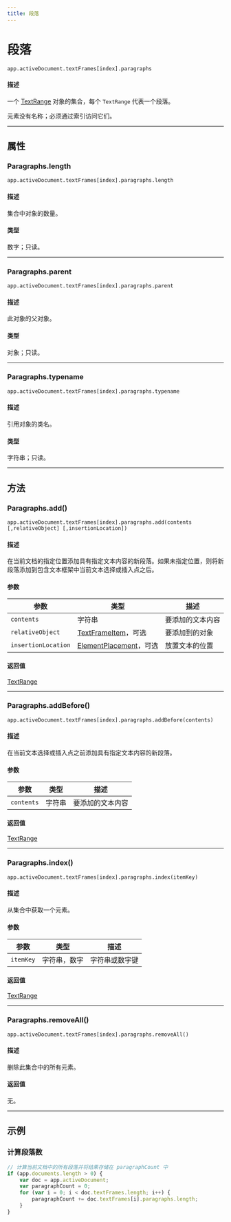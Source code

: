 ```yaml
---
title: 段落
---
```

# 段落

`app.activeDocument.textFrames[index].paragraphs`

#### 描述

一个 [TextRange](.././TextRange) 对象的集合，每个 `TextRange` 代表一个段落。

元素没有名称；必须通过索引访问它们。

---

## 属性

### Paragraphs.length

`app.activeDocument.textFrames[index].paragraphs.length`

#### 描述

集合中对象的数量。

#### 类型

数字；只读。

---

### Paragraphs.parent

`app.activeDocument.textFrames[index].paragraphs.parent`

#### 描述

此对象的父对象。

#### 类型

对象；只读。

---

### Paragraphs.typename

`app.activeDocument.textFrames[index].paragraphs.typename`

#### 描述

引用对象的类名。

#### 类型

字符串；只读。

---

## 方法

### Paragraphs.add()

`app.activeDocument.textFrames[index].paragraphs.add(contents [,relativeObject] [,insertionLocation])`

#### 描述

在当前文档的指定位置添加具有指定文本内容的新段落。如果未指定位置，则将新段落添加到包含文本框架中当前文本选择或插入点之后。

#### 参数

|      参数      |       类型        |       描述       |
| -------------- | --------------------------------------------------------------------- | ---------------- |
| `contents`     | 字符串      | 要添加的文本内容 |
| `relativeObject` | [TextFrameItem](.././TextFrameItem)，可选     | 要添加到的对象   |
| `insertionLocation` | [ElementPlacement](../scripting-constants#elementplacement)，可选 | 放置文本的位置   |

#### 返回值

[TextRange](.././TextRange)

---

### Paragraphs.addBefore()

`app.activeDocument.textFrames[index].paragraphs.addBefore(contents)`

#### 描述

在当前文本选择或插入点之前添加具有指定文本内容的新段落。

#### 参数

| 参数       | 类型   |       描述       |
| ---------- | ------ | ---------------- |
| `contents` | 字符串 | 要添加的文本内容 |

#### 返回值

[TextRange](.././TextRange)

---

### Paragraphs.index()

`app.activeDocument.textFrames[index].paragraphs.index(itemKey)`

#### 描述

从集合中获取一个元素。

#### 参数

| 参数      |      类型      |       描述       |
| --------- | -------------- | ---------------- |
| `itemKey` | 字符串，数字   | 字符串或数字键   |

#### 返回值

[TextRange](.././TextRange)

---

### Paragraphs.removeAll()

`app.activeDocument.textFrames[index].paragraphs.removeAll()`

#### 描述

删除此集合中的所有元素。

#### 返回值

无。

---

## 示例

### 计算段落数

```javascript
// 计算当前文档中的所有段落并将结果存储在 paragraphCount 中
if (app.documents.length > 0) {
    var doc = app.activeDocument;
    var paragraphCount = 0;
    for (var i = 0; i < doc.textFrames.length; i++) {
        paragraphCount += doc.textFrames[i].paragraphs.length;
    }
}
```
